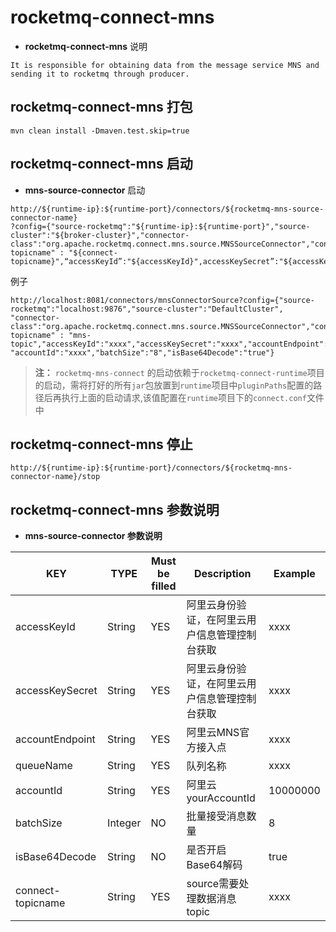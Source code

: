 # rocketmq-connect-mns
* **rocketmq-connect-mns** 说明
```
It is responsible for obtaining data from the message service MNS and sending it to rocketmq through producer.
```

## rocketmq-connect-mns 打包
```
mvn clean install -Dmaven.test.skip=true
```

## rocketmq-connect-mns 启动

* **mns-source-connector** 启动

```
http://${runtime-ip}:${runtime-port}/connectors/${rocketmq-mns-source-connector-name}
?config={"source-rocketmq":"${runtime-ip}:${runtime-port}","source-cluster":"${broker-cluster}","connector-class":"org.apache.rocketmq.connect.mns.source.MNSSourceConnector","connect-topicname" : "${connect-topicname}",“accessKeyId”:"${accessKeyId}",accessKeySecret”:"${accessKeySecret}",accountEndpoint”:"${accountEndpoint}",queueName”:"${queueName}","accountId":"${accountId}","batchSize":"${batchSize}","isBase64Decode":"${isBase64Decode}"}
```

例子

```
http://localhost:8081/connectors/mnsConnectorSource?config={"source-rocketmq":"localhost:9876","source-cluster":"DefaultCluster",
"connector-class":"org.apache.rocketmq.connect.mns.source.MNSSourceConnector","connect-topicname" : "mns-topic","accessKeyId":"xxxx","accessKeySecret":"xxxx","accountEndpoint":"xxxx","queueName":"xxxx",
"accountId":"xxxx","batchSize":"8","isBase64Decode":"true"}
```

>**注：** `rocketmq-mns-connect` 的启动依赖于`rocketmq-connect-runtime`项目的启动，需将打好的所有`jar`包放置到`runtime`项目中`pluginPaths`配置的路径后再执行上面的启动请求,该值配置在`runtime`项目下的`connect.conf`文件中

## rocketmq-connect-mns 停止

```
http://${runtime-ip}:${runtime-port}/connectors/${rocketmq-mns-connector-name}/stop
```

## rocketmq-connect-mns 参数说明
* **mns-source-connector 参数说明**

| KEY             | TYPE    | Must be filled | Description             | Example  
|-----------------|---------|----------------|-------------------------|----------|
| accessKeyId     | String  | YES            | 阿里云身份验证，在阿里云用户信息管理控制台获取 | xxxx     |
| accessKeySecret | String  | YES            | 阿里云身份验证，在阿里云用户信息管理控制台获取 | xxxx     |
| accountEndpoint | String  | YES            | 阿里云MNS官方接入点             | xxxx     |
| queueName       | String  | YES            | 队列名称                    | xxxx     |
| accountId       | String  | YES            | 阿里云yourAccountId        | 10000000 |
| batchSize       | Integer | NO            | 批量接受消息数量                | 8        |
| isBase64Decode  | String  | NO             | 是否开启Base64解码            | true     |
|connect-topicname       | String  | YES            | source需要处理数据消息topic     | xxxx |